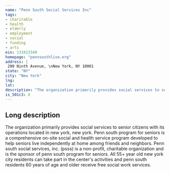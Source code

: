 ```yaml
---
name: "Penn South Social Services Inc"
tags:
- charitable
- health
- elderly
- employment
- social
- funding
- arts
ein: 133413349
homepage: "pennsouthlive.org"
address: |
 290 Ninth Avenue, \nNew York, NY 10001
state: "NY"
city: "New York"
lng: 
lat: 
description: "The organization primarily provides social services to senior citizens with its operations located in new york, new york. "
is_501c3: X
---
```


## Long description

The organization primarily provides social services to senior citizens with its operations located in new york, new york. Penn south program for seniors is a comprehensive on-site social and health service program developed to help seniors live independently at home among friends and neighbors. Penn south social services, inc. (psss) is a non-profit, charitable organization and is the sponsor of penn south program for seniors. All 55+ year old new york city residents can take part in the center's activities and penn south residents 60 years of age and older receive free social work services. 
